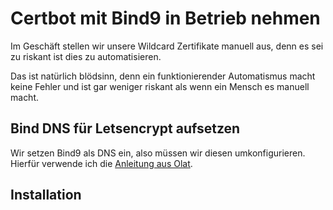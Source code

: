 # Certbot mit Bind9 in Betrieb nehmen
Im Geschäft stellen wir unsere Wildcard Zertifikate manuell aus, denn es sei zu riskant ist dies zu automatisieren.

Das ist natürlich blödsinn, denn ein funktionierender Automatismus macht keine Fehler und ist gar weniger riskant als wenn ein Mensch es manuell macht.
## Bind DNS für Letsencrypt aufsetzen
Wir setzen Bind9 als DNS ein, also müssen wir diesen umkonfigurieren. Hierfür verwende ich die [Anleitung aus Olat](https://www.hagen-bauer.de/2019/06/authoritive-bind-server.html).

## Installation